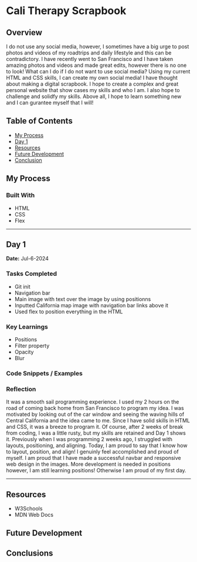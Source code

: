 # Cali Therapy Scrapbook

## Overview
I do not use any social media, however, I sometimes have a big urge to post photos and videos of my roadtrips and daily lifestyle and this can be contradictory. I have recently went to San Francisco and I have taken amazing photos and videos and made great edits, however there is no one to look! What can I do if I do not want to use social media? Using my current HTML and CSS skills, I can create my own social media! I have thought about making a digital scrapbook. I hope to create a complex and great personal website that show cases my skills and who I am. I also hope to challenge and solidfy my skills. Above all, I hope to learn something new and I can gurantee myself that I will!

## Table of Contents
- [My Process](#my-process)
- [Day 1](#day-1)
- [Resources](#resources)
- [Future Development](#future-development)
- [Conclusion](#conclusion)

## My Process

### Built With
- HTML
- CSS
- Flex

---

## Day 1

**Date:** Jul-6-2024

### Tasks Completed
- Git init
- Navigation bar
- Main image with text over the image by using positionns
- Inputted California map image with navigation bar links above it
- Used flex to position everything in the HTML

### Key Learnings
- Positions 
- Filter property
- Opacity
- Blur

### Code Snippets / Examples

### Reflection
It was a smooth sail programming experience. I used my 2 hours on the road of coming back home from San Francisco to program my idea. I was motivated by looking out of the car window and seeing the waving hills of Central California and the idea came to me. Since I have solid skills in HTML and CSS, it was a breeze to program it. Of course, after 2 weeks of break from coding, I was a little rusty, but my skills are retained and Day 1 shows it. Previously when I was programming 2 weeks ago, I struggled with layouts, positioning, and aligning. Today, I am proud to say that I know how to layout, position, and align! I genuinly feel accomplished and proud of myself. I am proud that I have made a successful navbar and responsive web design in the images. More development is needed in positions however, I am still learning positions! Otherwise I am proud of my first day. 

---

## Resources
- W3Schools
- MDN Web Docs

## Future Development

## Conclusions
